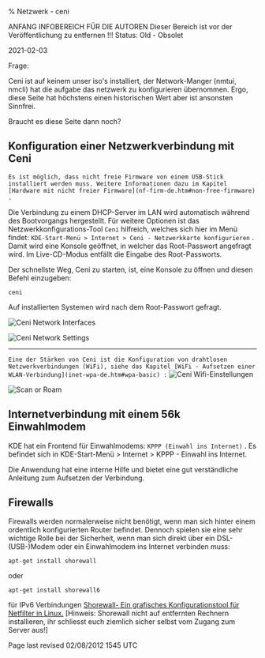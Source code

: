 % Netzwerk - ceni

ANFANG INFOBEREICH FÜR DIE AUTOREN
Dieser Bereich ist vor der Veröffentlichung zu entfernen !!!
Status: Old - Obsolet

2021-02-03

Frage: 

Ceni ist auf keinem unser iso's  installiert, der Network-Manger (nmtui, nmcli) hat die aufgabe das netzwerk zu konfigurieren übernommen.
Ergo, diese Seite hat höchstens einen historischen Wert aber ist ansonsten Sinnfrei.

Braucht es diese Seite dann noch?

## Konfiguration einer Netzwerkverbindung mit Ceni

`Es ist möglich, dass nicht freie Firmware von einem USB-Stick installiert werden muss. Weitere Informationen dazu im Kapitel [Hardware mit nicht freier Firmware](nf-firm-de.htm#non-free-firmware) .` 

Die Verbindung zu einem DHCP-Server im LAN wird automatisch während des Bootvorgangs hergestellt. Für weitere Optionen ist das Netzwerkkonfigurations-Tool `Ceni`  hilfreich, welches sich hier im Menü findet: `KDE-Start-Menü > Internet > Ceni - Netzwerkkarte konfigurieren` . Damit wird eine Konsole geöffnet, in welcher das Root-Passwort angefragt wird. Im Live-CD-Modus entfällt die Eingabe des Root-Passworts.

Der schnellste Weg, Ceni zu starten, ist, eine Konsole zu öffnen und diesen Befehl einzugeben:

~~~
ceni
~~~

Auf installierten Systemen wird nach dem Root-Passwort gefragt.

![Ceni Network Interfaces](../images-common/images-netcard/Ceni-interface-selection-01.png "Ceni Netzwerkgeräte") 

![Ceni Network Settings](../images-common/images-netcard/Ceni-static-network-configuration-02.png "Ceni Netzwerkeinstellunen") 

---

 `Eine der Stärken von Ceni ist die Konfiguration von drahtlosen Netzwerkverbindungen (WiFi), siehe das Kapitel [WiFi - Aufsetzen einer WLAN-Verbindung](inet-wpa-de.htm#wpa-basic) :`
![Ceni Wifi-Einstellungen](../images-common/images-netcard/Ceni-wireless-network-selection-02.png "Ceni Wireless Settings") 

![Scan or Roam](../images-common/images-netcard/Ceni-wireless-network-configuration-01.png "Ceni Scannen oder Roamen") 

<div class="divider" id="dial-mod"></div>

## Internetverbindung mit einem 56k Einwahlmodem

KDE hat ein Frontend für Einwahlmodems: `KPPP (Einwahl ins Internet)` . Es befindet sich in KDE-Start-Menü > Internet > KPPP - Einwahl ins Internet.

Die Anwendung hat eine interne Hilfe und bietet eine gut verständliche Anleitung zum Aufsetzen der Verbindung.

<div class="divider" id="firewalls"></div>

## Firewalls

Firewalls werden normalerweise nicht benötigt, wenn man sich hinter einem ordentlich konfigurierten Router befindet. Dennoch spielen sie eine sehr wichtige Rolle bei der Sicherheit, wenn man sich direkt über ein DSL-(USB-)Modem oder ein Einwahlmodem ins Internet verbinden muss:

~~~
apt-get install shorewall
~~~

oder

~~~
apt-get install shorewall6 
~~~

für IPv6 Verbindungen
[Shorewall- Ein grafisches Konfigurationstool für Netfilter in Linux.](http://www.shorewall.net/)  [Hinweis: Shorewall nicht auf entfernten Rechnern installieren, ihr schliesst euch ziemlich sicher selbst vom Zugang zum Server aus!] 

<div id="rev">Page last revised 02/08/2012 1545 UTC</div>
